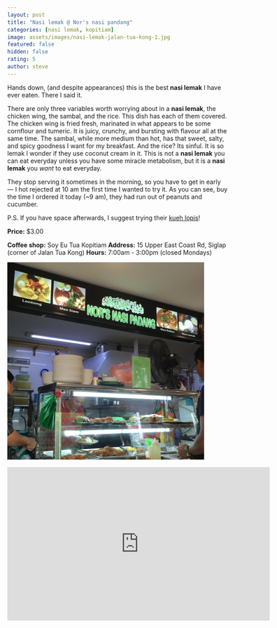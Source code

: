 ```yaml
---
layout: post
title: "Nasi lemak @ Nor's nasi pandang"
categories: [nasi lemak, kopitiam]
image: assets/images/nasi-lemak-jalan-tua-kong-1.jpg
featured: false
hidden: false
rating: 5
author: steve
---
```


Hands down, (and despite appearances) this is the best **nasi lemak** I have ever eaten. There I said it.

There are only three variables worth worrying about in a **nasi lemak**, the chicken wing, the sambal, and the rice. This dish has each of them covered. The chicken wing is fried fresh, marinated in what appears to be some cornflour and tumeric. It is juicy, crunchy, and bursting with flavour all at the same time. The sambal, while more medium than hot, has that sweet, salty, and spicy goodness I want for my breakfast. And the rice? Its sinful. It is so lemak I wonder if they use coconut cream in it. This is not a **nasi lemak** you can eat everyday unless you have some miracle metabolism, but it is a **nasi lemak** you *want* to eat everyday.

They stop serving it sometimes in the morning, so you have to get in early — I hot rejected at 10 am the first time I wanted to try it. As you can see, buy the time I ordered it today (~9 am), they had run out of peanuts and cucumber.

P.S. If you have space afterwards, I suggest trying their [kueh lopis](https://www.mykeuken.com/2013/09/glutinous-rice-with-dark-brown-sugar.html)!

**Price:** $3.00  

**Coffee shop:** Soy Eu Tua Kopitiam
**Address:** 15 Upper East Coast Rd, Siglap (corner of Jalan Tua Kong)
**Hours:** 7:00am - 3:00pm (closed Mondays)

![Nor's nasi padang](/assets/images/nasi-lemak-jalan-tua-kong-2.jpg "Nor's nasi padang")

<iframe src="https://www.google.com/maps/embed?pb=!1m18!1m12!1m3!1d3988.7708477694073!2d103.92355921421253!3d1.3129309990424067!2m3!1f0!2f0!3f0!3m2!1i1024!2i768!4f13.1!3m3!1m2!1s0x31da22bb4bec05fb%3A0x2e291e2efa1806eb!2sSoy%20Eu%20Tua%20Coffee%20Shop!5e0!3m2!1sen!2sau!4v1571816489326!5m2!1sen!2sau" width="600" height="350" frameborder="0" style="border:0;" allowfullscreen=""></iframe>